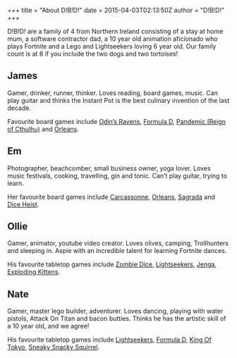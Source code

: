 +++
title = "About D!B!D!"
date = 2015-04-03T02:13:50Z
author = "D!B!D!"
+++

D!B!D! are a family of 4 from Northern Ireland consisting of a stay at home mum, a software contractor dad, a 10 year old animation aficionado who plays Fortnite and a Lego and Lightseekers loving 6 year old.  Our family count is at 8 if you include the two dogs and two tortoises!

## James

Gamer, drinker, runner, thinker.  Loves reading, board games, music.  Can play guitar and thinks the Instant Pot is the best culinary invention of the last decade.

Favourite board games include [Odin’s Ravens](https://boardgamegeek.com/boardgame/4396/odins-ravens), [Formula D](https://boardgamegeek.com/boardgame/37904/formula-d), [Pandemic (Reign of Cthulhu)](https://boardgamegeek.com/boardgame/192153/pandemic-reign-cthulhu) and [Orleans](https://boardgamegeek.com/boardgame/164928/orleans).


## Em

Photographer, beachcomber, small business owner, yoga lover.  Loves music festivals, cooking, travelling, gin and tonic.  Can’t play guitar, trying to learn.

Her favourite board games include [Carcassonne](https://boardgamegeek.com/boardgame/822/carcassonne), [Orleans](https://boardgamegeek.com/boardgame/164928/orleans), [Sagrada](https://boardgamegeek.com/boardgame/199561/sagrada) and [Dice Heist](https://boardgamegeek.com/boardgame/197455/dice-heist).


## Ollie

Gamer, animator, youtube video creator.  Loves olives, camping, Trollhunters and sleeping in.  Aspie with an incredible talent for learning Fortnite dances.

His favourite tabletop games include [Zombie Dice](https://boardgamegeek.com/boardgame/62871/zombie-dice), [Lightseekers](https://boardgamegeek.com/boardgame/210295/lightseekers), [Jenga](https://boardgamegeek.com/boardgame/2452/jenga), [Exploding Kittens](https://boardgamegeek.com/boardgame/172225/exploding-kittens).


## Nate

Gamer, master lego builder, adventurer.  Loves dancing, playing with water pistols, Attack On Titan and bacon butties.  Thinks he has the artistic skill of a 10 year old, and we agree!

His favourite tabletop games include [Lightseekers](https://boardgamegeek.com/boardgame/210295/lightseekers), [Formula D](https://boardgamegeek.com/boardgame/37904/formula-d), [King Of Tokyo](https://boardgamegeek.com/boardgame/70323/king-tokyo), [Sneaky Snacky Squirrel](https://boardgamegeek.com/boardgame/93688/sneaky-snacky-squirrel-game).
